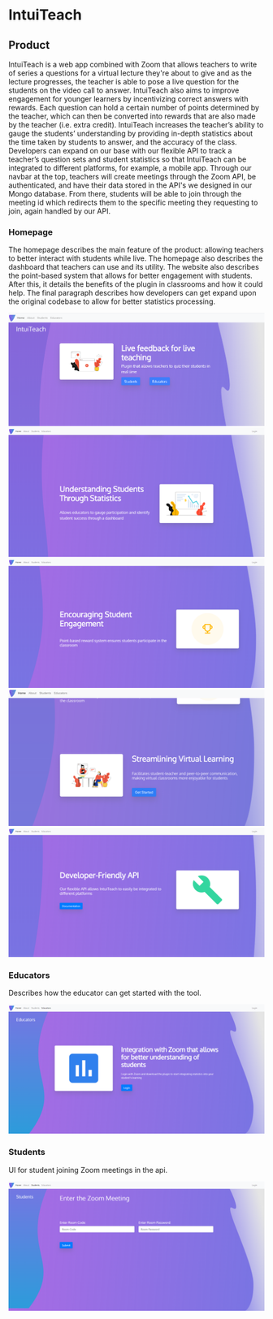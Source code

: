
# IntuiTeach

## Product

IntuiTeach is a web app combined with Zoom that allows teachers to write of series a questions for a virtual lecture they're about to give and as the lecture progresses, the teacher is able to pose a live question for the students on the video call to answer. IntuiTeach also aims to improve engagement for younger learners by incentivizing correct answers with rewards. Each question can hold a certain number of points determined by the teacher, which can then be converted into rewards that are also made by the teacher (i.e. extra credit). IntuiTeach increases the teacher’s ability to gauge the students’ understanding by providing in-depth statistics about the time taken by students to answer, and the accuracy of the class. Developers can expand on our base with our flexible API to track a teacher’s question sets and student statistics so that IntuiTeach can be integrated to different platforms, for example, a mobile app. Through our navbar at the top, teachers will create meetings through the Zoom API, be authenticated, and have their data stored in the API's we designed in our Mongo database. From there, students will be able to join through the meeting id which redirects them to the specific meeting they requesting to join, again handled by our API. 

### Homepage

The homepage describes the main feature of the product: allowing teachers to better interact with students while live. The homepage also describes the dashboard that teachers can use and its utility. The website also describes the point-based system that allows for better engagement with students. After this, it details the benefits of the plugin in classrooms and how it could help. The final paragraph describes how developers can get expand upon the original codebase to allow for better statistics processing.

![Homepage1](/readme-images/homepage1.png)
![Homepage2](/readme-images/homepage2.png)
![Homepage3](/readme-images/homepage3.png)
![Homepage4](/readme-images/homepage4.png)
![Homepage5](/readme-images/homepage5.png)

### Educators

Describes how the educator can get started with the tool.

![Educators](/readme-images/educators1.png)
 
### Students

UI for student joining Zoom meetings in the api.

![Students](/readme-images/students.png)
